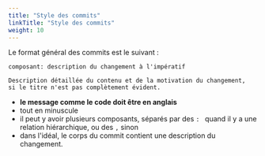 ```yaml
---
title: "Style des commits"
linkTitle: "Style des commits"
weight: 10
---
```


Le format général des commits est le suivant :

```
composant: description du changement à l'impératif

Description détaillée du contenu et de la motivation du changement,
si le titre n'est pas complètement évident.
```

 - **le message comme le code doit être en anglais**
 - tout en minuscule
 - il peut y avoir plusieurs composants, séparés par des `: ` quand il y a une relation hiérarchique, ou des `,` sinon
 - dans l'idéal, le corps du commit contient une description du changement.
